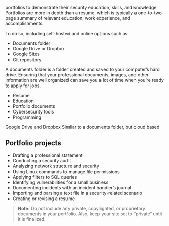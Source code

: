 portfolios to demonstrate their security education, skills, and knowledge
Portfolios are more in depth than a resume, which is typically a one-to-two page summary of relevant education, work experience, and accomplishments.

To do so, including self-hosted and online options such as:
- Documents folder
- Google Drive or Dropbox
- Google Sites
- Git repository

A documents folder is a folder created and saved to your computer’s hard drive.
Ensuring that your professional documents, images, and other information are well organized can save you a lot of time when you’re ready to apply for jobs.
- Resume
- Education
- Portfolio documents
- Cybersecurity tools
- Programming

Google Drive and Dropbox Similar to a documents folder, but cloud based

## Portfolio projects
- Drafting a professional statement
- Conducting a security audit
- Analyzing network structure and security
- Using Linux commands to manage file permissions
- Applying filters to SQL queries
- Identifying vulnerabilities for a small business
- Documenting incidents with an incident handler’s journal 
- Importing and parsing a text file in a security-related scenario
- Creating or revising a resume

> **Note:** Do not include any private, copyrighted, or proprietary documents in your portfolio. Also, keep your site set to “private” until it is finalized.